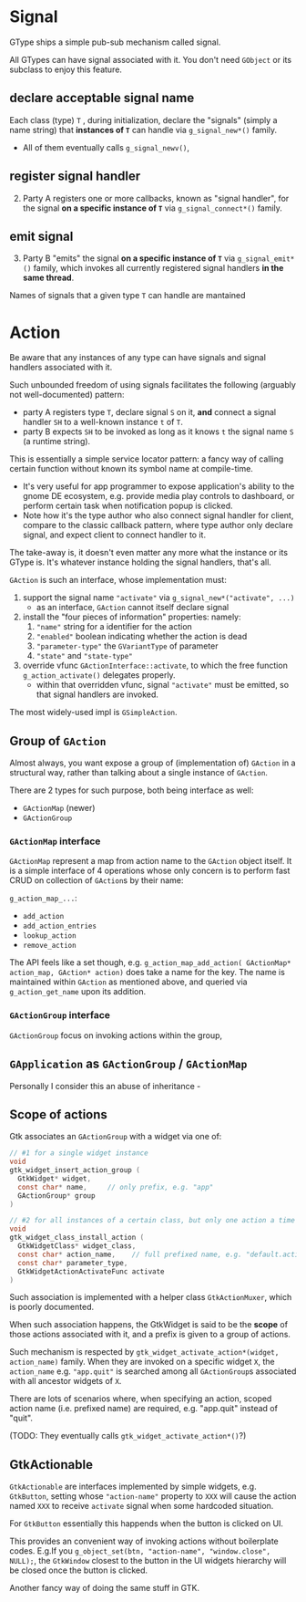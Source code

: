 Signal
===========

GType ships a simple pub-sub mechanism called signal. 

All GTypes can have signal associated with it. You don't need `GObject` or its subclass to enjoy this feature.

## declare acceptable signal name

Each class (type) `T` , during initialization, declare the "signals" (simply a name string) that **instances of `T`** can handle via `g_signal_new*()` family.
- All of them eventually calls `g_signal_newv()`,

## register signal handler
2. Party A registers one or more callbacks, known as "signal handler", for the signal **on a specific instance of `T`** via `g_signal_connect*()` family.

## emit signal

3. Party B "emits" the signal **on a specific instance of `T`** via `g_signal_emit*()` family, which invokes all currently registered signal handlers **in the same thread**.


Names of signals that a given type `T` can handle are mantained

Action
==============

Be aware that any instances of any type can have signals and signal handlers associated with it.

Such unbounded freedom of using signals facilitates the following  (arguably not well-documented) pattern: 
- party A registers type `T`, declare signal `S` on it, **and** connect a signal handler `SH` to a well-known instance `t` of `T`.
- party B expects `SH` to be invoked as long as it knows `t` the signal name `S` (a runtime string).

This is essentially a simple service locator pattern: a fancy way of calling certain function without known its symbol name at compile-time.
- It's very useful for app programmer to expose application's ability to the gnome DE ecosystem, e.g. provide media play controls to dashboard, or perform certain task when notification popup is clicked.
- Note how it's the type author who also connect signal handler for client, compare to the classic callback pattern, where type author only declare signal, and expect client to connect handler to it.

The take-away is, it doesn't even matter any more what the instance or its GType is.
It's whatever instance holding the signal handlers, that's all.

`GAction` is such an interface, whose implementation must:
1. support the signal name `"activate"` via `g_signal_new*("activate", ...)`
   - as an interface, `GAction` cannot itself declare signal
2. install the "four pieces of information" properties: namely:
   1. `"name"` string for a identifier for the action
   2. `"enabled"` boolean indicating whether the action is dead
   3. `"parameter-type"` the `GVariantType` of parameter
   4. `"state"` and `"state-type"`
3. override vfunc `GActionInterface::activate`, to which the free function `g_action_activate()` delegates properly.
   - within that overridden vfunc, signal `"activate"` must be emitted, so that signal handlers are invoked.

The most widely-used impl is `GSimpleAction`.

Group of `GAction`
---------------

Almost always, you want expose a group of (implementation of) `GAction` in a structural way, rather than talking about a single instance of `GAction`.

There are 2 types for such purpose, both being interface as well: 
- `GActionMap` (newer)
- `GActionGroup`

### `GActionMap` interface

`GActionMap` represent a map from action name to the `GAction` object itself.
It is a simple interface of 4 operations whose only concern is to perform fast CRUD on collection of `GAction`s by their name:

`g_action_map_...`:
- `add_action`
- `add_action_entries`
- `lookup_action`
- `remove_action`

The API feels like a set though, e.g. `g_action_map_add_action( GActionMap* action_map, GAction* action)` does take a name for the key.
The name is maintained within `GAction` as mentioned above, and queried via `g_action_get_name` upon its addition.

### `GActionGroup` interface

`GActionGroup` focus on invoking actions within the group, 


`GApplication` as `GActionGroup` / `GActionMap`
---------------

Personally I consider this an abuse of inheritance - 



Scope of actions
--------------------

Gtk associates an `GActionGroup` with a widget via one of:

``` c
// #1 for a single widget instance
void
gtk_widget_insert_action_group (
  GtkWidget* widget,
  const char* name,     // only prefix, e.g. "app"
  GActionGroup* group
)

// #2 for all instances of a certain class, but only one action a time
void
gtk_widget_class_install_action (
  GtkWidgetClass* widget_class,
  const char* action_name,    // full prefixed name, e.g. "default.activate"
  const char* parameter_type,
  GtkWidgetActionActivateFunc activate
)
```

Such association is implemented with a helper class `GtkActionMuxer`, which is poorly documented.

When such association happens, the GtkWidget is said to be the **scope** of those actions associated with it, and a prefix is given to a group of actions.

Such mechanism is respected by `gtk_widget_activate_action*(widget, action_name)` family. When they are invoked on a specific widget `X`,
the `action_name` e.g. `"app.quit"` is searched among all `GActionGroup`s associated with all ancestor widgets of `X`.

There are lots of scenarios where, when specifying an action, scoped action name (i.e. prefixed name) are required, e.g. "app.quit" instead of "quit".

(TODO: They eventually calls `gtk_widget_activate_action*()`?)


GtkActionable
------------------

`GtkActionable` are interfaces implemented by simple widgets, e.g. `GtkButton`, setting whose `"action-name"` property to `XXX` will cause the action named `XXX` to receive `activate` signal when some hardcoded situation.

For `GtkButton` essentially this happends when the button is clicked on UI.

This provides an convenient way of invoking actions without boilerplate codes. E.g.If you `g_object_set(btn, "action-name", "window.close", NULL);`, the `GtkWindow` closest to the button in the UI widgets hierarchy will be closed once the button is clicked.

Another fancy way of doing the same stuff in GTK.
